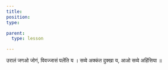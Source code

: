 ```yaml
---
title:
position:
type:

parent:
  type: lesson

---
```


उरालं जगओ जोगं, विवज्जासं पलेंति य ।
सव्वे अक्कंत दुक्खा य, आओ सव्वे अहिंसिया ॥

